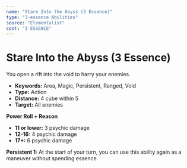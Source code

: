 ```yaml
---
name: "Stare Into the Abyss (3 Essence)"
type: "3-essence Abilities"
source: "Elementalist"
cost: "3 ESSENCE"
---
```


# Stare Into the Abyss (3 Essence)

You open a rift into the void to harry your enemies.

- **Keywords:** Area, Magic, Persistent, Ranged, Void
- **Type:** Action
- **Distance:** 4 cube within 5
- **Target:** All enemies

**Power Roll + Reason**
- **11 or lower:** 3 psychic damage
- **12-16:** 4 psychic damage
- **17+:** 6 psychic damage

**Persistent 1:** At the start of your turn, you can use this ability again as a maneuver without spending essence.
